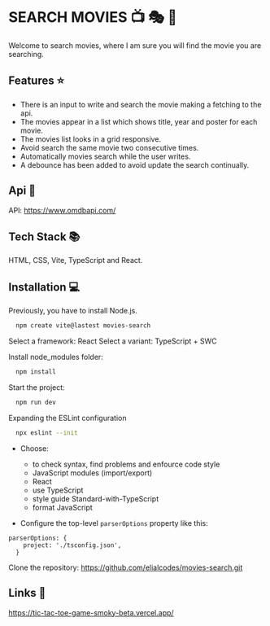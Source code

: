 # SEARCH MOVIES :tv: :performing_arts: :movie_camera: 

Welcome to search movies, where I am sure you will find the movie you are searching.  

## Features :star:

- There is an input to write and search the movie making a fetching to the api.
- The movies appear in a list which shows title, year and poster for each movie.
- The movies list looks in a grid responsive.
- Avoid search the same movie two consecutive times.
- Automatically movies search while the user writes.
- A debounce has been added to avoid update the search continually.

## Api 🔗

API: https://www.omdbapi.com/

## Tech Stack 📚

HTML, CSS, Vite, TypeScript and React.

## Installation 💻

Previously, you have to install Node.js.

```bash
  npm create vite@lastest movies-search
```

Select a framework: React
Select a variant: TypeScript + SWC

Install node_modules folder:

```bash
  npm install
```

Start the project:

```bash
  npm run dev
```

Expanding the ESLint configuration

```bash
  npx eslint --init
```

- Choose:

  - to check syntax, find problems and enfource code style
  - JavaScript modules (import/export)
  - React
  - use TypeScript
  - style guide Standard-with-TypeScript
  - format JavaScript

- Configure the top-level `parserOptions` property like this:

```
parserOptions: {
    project: './tsconfig.json',
  }
```

Clone the repository: https://github.com/elialcodes/movies-search.git

## Links 🔗

https://tic-tac-toe-game-smoky-beta.vercel.app/

